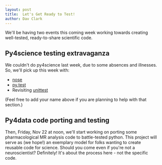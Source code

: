 ```yaml
---
layout: post
title:  Let's Get Ready to Test!
author: Dav Clark
---
```

We'll be having two events this coming week working towards creating
well-tested, ready-to-share scientific code.

## Py4science testing extravaganza

We couldn't do py4science last week, due to some absences and illnesses. So,
we'll pick up this week with:

- [nose](http://nose.readthedocs.org/en/latest/)
- [py.test](http://pytest.org/latest/contents.html)
- Revisiting [unittest](http://docs.python.org/2/library/unittest.html)

(Feel free to add your name above if you are planning to help with that section.)

## Py4data code porting and testing

Then, Friday, Nov 22 at noon, we'll start working on porting some
pharmacological MR analysis code to battle-tested python. This project will
serve as (we hope!) an exemplary model for folks wanting to create reusable code
for science. Should you come even if you're not a neuroscientist? Definitely!
It's about the process here - not the specific code.
